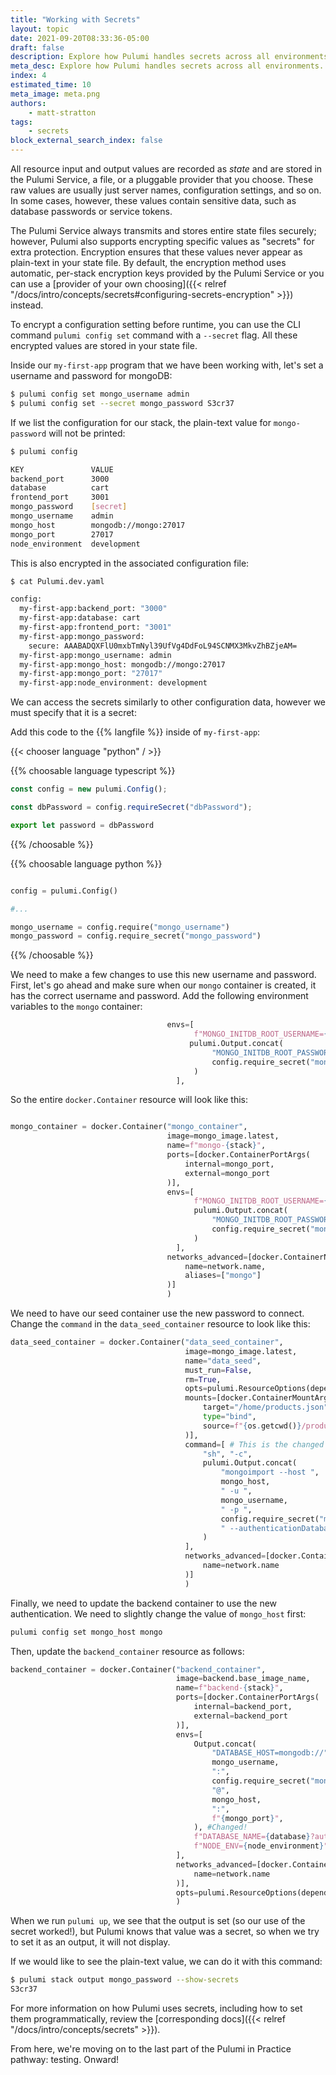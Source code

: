 ```yaml
---
title: "Working with Secrets"
layout: topic
date: 2021-09-20T08:33:36-05:00
draft: false
description: Explore how Pulumi handles secrets across all environments.
meta_desc: Explore how Pulumi handles secrets across all environments.
index: 4
estimated_time: 10
meta_image: meta.png
authors:
    - matt-stratton
tags:
    - secrets
block_external_search_index: false
---
```


All resource input and output values are recorded as _state_ and are stored
in the Pulumi Service, a file, or a pluggable provider that you choose. These
raw values are usually just server names, configuration settings, and so on. In
some cases, however, these values contain sensitive data, such as database
passwords or service tokens.

The Pulumi Service always transmits and stores entire state files securely;
however, Pulumi also supports encrypting specific values as "secrets" for extra
protection. Encryption ensures that these values never appear as plain-text in
your state file. By default, the encryption method uses automatic, per-stack
encryption keys provided by the Pulumi Service or you can use a
[provider of your own
choosing]({{< relref "/docs/intro/concepts/secrets#configuring-secrets-encryption" >}})
instead.

To encrypt a configuration setting before runtime, you can use the CLI command
`pulumi config set` command with a `--secret` flag. All these encrypted values
are stored in your state file.

Inside our `my-first-app` program that we have been working with, let's set a
username and password for mongoDB:

```bash
$ pulumi config set mongo_username admin
$ pulumi config set --secret mongo_password S3cr37
```

If we list the configuration for our stack, the plain-text value for
`mongo-password` will not be printed:

```bash
$ pulumi config

KEY               VALUE
backend_port      3000
database          cart
frontend_port     3001
mongo_password    [secret]
mongo_username    admin
mongo_host        mongodb://mongo:27017
mongo_port        27017
node_environment  development
```

This is also encrypted in the associated configuration file:

```bash
$ cat Pulumi.dev.yaml

config:
  my-first-app:backend_port: "3000"
  my-first-app:database: cart
  my-first-app:frontend_port: "3001"
  my-first-app:mongo_password:
    secure: AAABADQXFlU0mxbTmNyl39UfVg4DdFoL94SCNMX3MkvZhBZjeAM=
  my-first-app:mongo_username: admin
  my-first-app:mongo_host: mongodb://mongo:27017
  my-first-app:mongo_port: "27017"
  my-first-app:node_environment: development


```

We can access the secrets similarly to other configuration data, however we must
specify that it is a secret:

Add this code to the {{% langfile %}} inside of `my-first-app`:

{{< chooser language "python" / >}}

{{% choosable language typescript %}}

```typescript
const config = new pulumi.Config();

const dbPassword = config.requireSecret("dbPassword");

export let password = dbPassword

```

{{% /choosable %}}

{{% choosable language python %}}

```python

config = pulumi.Config()

#...

mongo_username = config.require("mongo_username")
mongo_password = config.require_secret("mongo_password")

```

{{% /choosable %}}

We need to make a few changes to use this new username and password. First,
let's go ahead and make sure when our `mongo` container is created, it has the
correct username and password. Add the following environment variables to the
`mongo` container:

```python
                                   envs=[
                                         f"MONGO_INITDB_ROOT_USERNAME={mongo_username}",
                                        pulumi.Output.concat(
                                             "MONGO_INITDB_ROOT_PASSWORD=",
                                             config.require_secret("mongo_password")
                                         )
                                     ],
```

So the entire `docker.Container` resource will look like this:

```python

mongo_container = docker.Container("mongo_container",
                                   image=mongo_image.latest,
                                   name=f"mongo-{stack}",
                                   ports=[docker.ContainerPortArgs(
                                       internal=mongo_port,
                                       external=mongo_port
                                   )],
                                   envs=[
                                         f"MONGO_INITDB_ROOT_USERNAME={mongo_username}",
                                         pulumi.Output.concat(
                                             "MONGO_INITDB_ROOT_PASSWORD=",
                                             config.require_secret("mongo_password")
                                         )
                                     ],
                                   networks_advanced=[docker.ContainerNetworksAdvancedArgs(
                                       name=network.name,
                                       aliases=["mongo"]
                                   )]
                                   )


```

We need to have our seed container use the new password to connect. Change the
`command` in the `data_seed_container` resource to look like this:

```python
data_seed_container = docker.Container("data_seed_container",
                                       image=mongo_image.latest,
                                       name="data_seed",
                                       must_run=False,
                                       rm=True,
                                       opts=pulumi.ResourceOptions(depends_on=[backend_container]),
                                       mounts=[docker.ContainerMountArgs(
                                           target="/home/products.json",
                                           type="bind",
                                           source=f"{os.getcwd()}/products.json"
                                       )],
                                       command=[ # This is the changed part!
                                           "sh", "-c",
                                           pulumi.Output.concat(
                                               "mongoimport --host ",
                                               mongo_host,
                                               " -u ",
                                               mongo_username,
                                               " -p ",
                                               config.require_secret("mongo_password"),
                                               " --authenticationDatabase admin --db cart --collection products --type json --file /home/products.json --jsonArray"
                                           )
                                       ],
                                       networks_advanced=[docker.ContainerNetworksAdvancedArgs(
                                           name=network.name
                                       )]
                                       )
```

Finally, we need to update the backend container to use the new authentication.
We need to slightly change the value of `mongo_host` first:

```bash
pulumi config set mongo_host mongo
```

Then, update the `backend_container` resource as follows:

```python
backend_container = docker.Container("backend_container",
                                     image=backend.base_image_name,
                                     name=f"backend-{stack}",
                                     ports=[docker.ContainerPortArgs(
                                         internal=backend_port,
                                         external=backend_port
                                     )],
                                     envs=[
                                         Output.concat(
                                             "DATABASE_HOST=mongodb://",
                                             mongo_username,
                                             ":",
                                             config.require_secret("mongo_password"),
                                             "@",
                                             mongo_host,
                                             ":",
                                             f"{mongo_port}",
                                         ), #Changed!
                                         f"DATABASE_NAME={database}?authSource=admin", # Also changed!
                                         f"NODE_ENV={node_environment}"
                                     ],
                                     networks_advanced=[docker.ContainerNetworksAdvancedArgs(
                                         name=network.name
                                     )],
                                     opts=pulumi.ResourceOptions(depends_on=[mongo_container])
                                     )


```

<!-- {{% choosable language go %}}

```go

import (
  "fmt"

  "github.com/pulumi/pulumi/sdk/v3/go/pulumi"
)

func main() {
  pulumi.Run(func(ctx *pulumi.Context) error {
    dbPassword := c.RequireSecret("dbPassword")
    ctx.Export("x", pulumi.String(dbPassword))

    return nil
  }
}

```

{{% /choosable %}}

{{% choosable language csharp %}}

```csharp

class AppStack : Stack
{
    public AppStack()
    {
        var config = new Config();

        var dbPassword = config.RequireSecret("dbPassword");
        this.dbPassword = Output.Create(dbPassword);
    }
}

```

{{% /choosable %}} -->

When we run `pulumi up`, we see that the output is set (so our use of the secret
worked!), but Pulumi knows that value was a secret, so when we try to set it as
an output, it will not display.

If we would like to see the plain-text value, we can do it with this command:

```bash
$ pulumi stack output mongo_password --show-secrets
S3cr37
```

For more information on how Pulumi uses secrets, including how to set them
programmatically, review the
[corresponding docs]({{< relref "/docs/intro/concepts/secrets" >}}).

From here, we're moving on to the last part of the Pulumi in Practice pathway:
testing. Onward!

<!-- [^1]: [state]({{< relref "/docs/intro/concepts/state" >}}) -->
